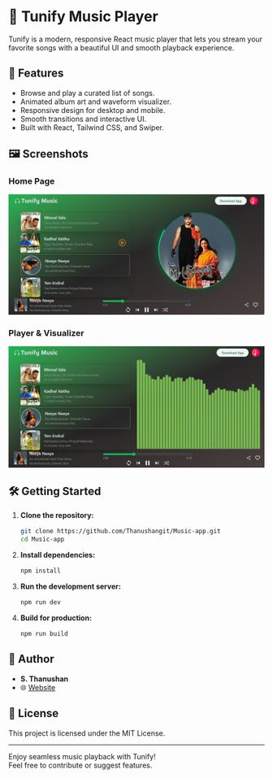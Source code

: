 # 🎵 Tunify Music Player

Tunify is a modern, responsive React music player that lets you stream your favorite songs with a beautiful UI and smooth playback experience.

## 🚀 Features

- Browse and play a curated list of songs.
- Animated album art and waveform visualizer.
- Responsive design for desktop and mobile.
- Smooth transitions and interactive UI.
- Built with React, Tailwind CSS, and Swiper.

## 🖼️ Screenshots

### Home Page
![Home Screenshot](public/screenshot-1.PNG)

### Player & Visualizer
![Player Screenshot](public/screenshot-2.PNG)

## 🛠️ Getting Started

1. **Clone the repository:**
   ```sh
   git clone https://github.com/Thanushangit/Music-app.git
   cd Music-app
   ```

2. **Install dependencies:**
   ```sh
   npm install
   ```

3. **Run the development server:**
   ```sh
   npm run dev
   ```

4. **Build for production:**
   ```sh
   npm run build
   ```

## 👤 Author

- **S. Thanushan**
- 🌐 [Website](https://thanushan-dev.vercel.app/)

## 📄 License

This project is licensed under the MIT License.

---

Enjoy seamless music playback with Tunify!  
Feel free to contribute or suggest features.